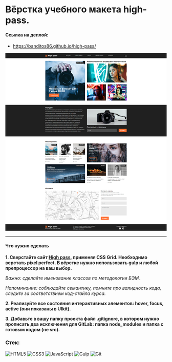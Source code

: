 # Вёрстка учебного макета high-pass. #

#### Ссылка на деплой: ###
- https://banditos86.github.io/high-pass/


![Скриншот сайта high-pass](high-pass.png 'Скриншот сайта high-pass')

---
#### Что нужно сделать ###
**1. Сверстайте сайт [High pass](https://www.figma.com/file/u1WrVmV056NKsEyQjaSTXA/Photo?node-id=0%3A1&mode=dev 'Ссылка на макет High pass'), применяя CSS Grid. Необходимо верстать pixel perfect. В вёрстке нужно использовать gulp и любой препроцессор на ваш выбор.**

*Важно: сделайте именование классов по методологии БЭМ.*

*Напоминание: соблюдайте семантику, помните про валидность кода, следите за соответствием код-стайла курса.*

**2. Реализуйте все состояния интерактивных элементов: hover, focus, active (они показаны в UIkit).**

**3. Добавьте в вашу папку проекта файл .gitignore, в котором нужно прописать два исключения для GitLab: папка node_modules и папка с готовым кодом (не src).**

### Стек: ##
![HTML5](https://img.shields.io/badge/html5-%23E34F26.svg?style=for-the-badge&logo=html5&logoColor=white)
![CSS3](https://img.shields.io/badge/css3-%231572B6.svg?style=for-the-badge&logo=css3&logoColor=white)
![JavaScript](https://img.shields.io/badge/javascript-%23323330.svg?style=for-the-badge&logo=javascript&logoColor=%23F7DF1E)
![Gulp](https://img.shields.io/badge/GULP-%23CF4647.svg?style=for-the-badge&logo=gulp&logoColor=white)
![Git](https://img.shields.io/badge/git-%23F05033.svg?style=for-the-badge&logo=git&logoColor=white)

